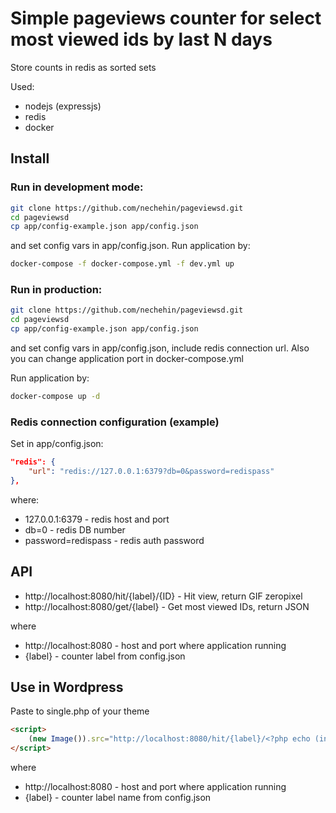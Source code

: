 # Simple pageviews counter for select most viewed ids by last N days

Store counts in redis as sorted sets

Used:
- nodejs (expressjs)
- redis
- docker

## Install

### Run in development mode:

```sh
git clone https://github.com/nechehin/pageviewsd.git
cd pageviewsd
cp app/config-example.json app/config.json
```
and set config vars in app/config.json. Run application by:

```sh
docker-compose -f docker-compose.yml -f dev.yml up
```

### Run in production:

```sh
git clone https://github.com/nechehin/pageviewsd.git
cd pageviewsd
cp app/config-example.json app/config.json
```
and set config vars in app/config.json, include redis connection url. 
Also you can change application port in docker-compose.yml

Run application by:

```sh
docker-compose up -d
```

### Redis connection configuration (example)

Set in app/config.json:

```json
"redis": {
    "url": "redis://127.0.0.1:6379?db=0&password=redispass"
},
```
where:
- 127.0.0.1:6379 - redis host and port
- db=0 - redis DB number
- password=redispass - redis auth password


## API 

- http://localhost:8080/hit/{label}/{ID} - Hit view, return GIF zeropixel
- http://localhost:8080/get/{label} - Get most viewed IDs, return JSON

where 
- http://localhost:8080 - host and port where application running
- {label} - counter label from config.json


## Use in Wordpress

Paste to single.php of your theme

```html
<script>
    (new Image()).src="http://localhost:8080/hit/{label}/<?php echo (int)$post->ID ?>?r"+Math.random();
</script>
```

where 
- http://localhost:8080 - host and port where application running
- {label} - counter label name from config.json
